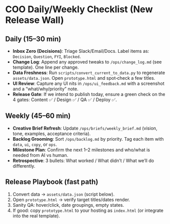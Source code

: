# COO Daily/Weekly Checklist (New Release Wall)

## Daily (15–30 min)
- **Inbox Zero (Decisions)**: Triage Slack/Email/Docs. Label items as: `Decision`, `Question`, `FYI`, `Blocked`.
- **Change Log**: Append any approved tweaks to `/ops/change_log.md` (see template). One line per change.
- **Data Freshness**: Run `scripts/convert_current_to_data.py` to regenerate `assets/data.json`. Open `prototype.html` and spot‑check a few titles.
- **UI Review**: Capture any UI nits in `/ops/ui_feedback.md` with a screenshot and a “what/why/priority” note.
- **Release Gate**: If we intend to publish today, ensure a green check on the 4 gates: Content ✅ / Design ✅ / QA ✅ / Deploy ✅.

## Weekly (45–60 min)
- **Creative Brief Refresh**: Update `/ops/briefs/weekly_brief.md` (vision, tone, examples, acceptance criteria).
- **Backlog Grooming**: Sort `/ops/backlog.md` by priority. Tag each item with `data`, `ui`, `copy`, or `ops`.
- **Milestone Plan**: Confirm the next 1–2 milestones and who/what is needed from AI vs human.
- **Retrospective**: 3 bullets: What worked / What didn’t / What we’ll do differently.

## Release Playbook (fast path)
1. Convert data → `assets/data.json` (script below).
2. Open `prototype.html` → verify target titles/dates render.
3. Sanity QA: hover/click, date groupings, empty states.
4. If good: copy `prototype.html` to your hosting as `index.html` (or integrate into the real template).
